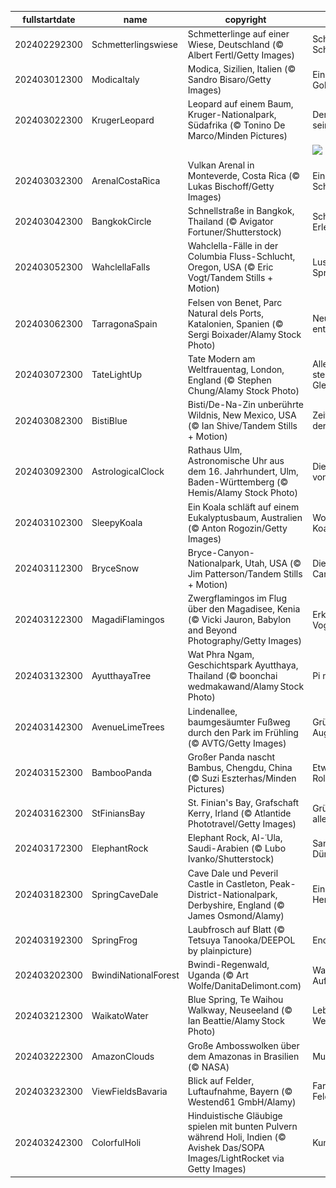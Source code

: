 |fullstartdate|name|copyright|title|image|
|--|--|--|--|--|
202402292300|Schmetterlingswiese|Schmetterlinge auf einer Wiese, Deutschland (© Albert Fertl/Getty Images)|Schweben wie ein Schmetterling|![](/de-DE/2024/03/202402292300Schmetterlingswiese.jpg)|
202403012300|ModicaItaly|Modica, Sizilien, Italien (© Sandro Bisaro/Getty Images)|Ein sizilianisches Goldstück|![](/de-DE/2024/03/202403012300ModicaItaly.jpg)|
202403022300|KrugerLeopard|Leopard auf einem Baum, Kruger-Nationalpark, Südafrika (© Tonino De Marco/Minden Pictures)|Der Leopard auf seinem Thron|![](/de-DE/2024/03/202403022300KrugerLeopard.jpg)|
||||![](/de-DE/2024/03/.jpg)|
202403032300|ArenalCostaRica|Vulkan Arenal in Monteverde, Costa Rica (© Lukas Bischoff/Getty Images)|Eine schlafende Schönheit|![](/de-DE/2024/03/202403032300ArenalCostaRica.jpg)|
202403042300|BangkokCircle|Schnellstraße in Bangkok, Thailand (© Avigator Fortuner/Shutterstock)|Schnellstraße zur Erleuchtung|![](/de-DE/2024/03/202403042300BangkokCircle.jpg)|
202403052300|WahclellaFalls|Wahclella-Fälle in der Columbia Fluss-Schlucht, Oregon, USA (© Eric Vogt/Tandem Stills + Motion)|Lust auf eine Spritztour?|![](/de-DE/2024/03/202403052300WahclellaFalls.jpg)|
202403062300|TarragonaSpain|Felsen von Benet, Parc Natural dels Ports, Katalonien, Spanien (© Sergi Boixader/Alamy Stock Photo)|Neue Horizonte entdecken|![](/de-DE/2024/03/202403062300TarragonaSpain.jpg)|
202403072300|TateLightUp|Tate Modern am Weltfrauentag, London, England (© Stephen Chung/Alamy Stock Photo)|Alle Zeichen stehen auf Gleichberechtigung|![](/de-DE/2024/03/202403072300TateLightUp.jpg)|
202403082300|BistiBlue|Bisti/De-Na-Zin unberührte Wildnis, New Mexico, USA (© Ian Shive/Tandem Stills + Motion)|Zeit: Ewiger Fluss der Veränderung|![](/de-DE/2024/03/202403082300BistiBlue.jpg)|
202403092300|AstrologicalClock|Rathaus Ulm, Astronomische Uhr aus dem 16. Jahrhundert, Ulm, Baden-Württemberg (© Hemis/Alamy Stock Photo)|Die Zeitmacherin von Ulm|![](/de-DE/2024/03/202403092300AstrologicalClock.jpg)|
202403102300|SleepyKoala|Ein Koala schläft auf einem Eukalyptusbaum, Australien (© Anton Rogozin/Getty Images)|Wovon träumt der Koala?|![](/de-DE/2024/03/202403102300SleepyKoala.jpg)|
202403112300|BryceSnow|Bryce-Canyon-Nationalpark, Utah, USA (© Jim Patterson/Tandem Stills + Motion)|Die Wächter des Canyons|![](/de-DE/2024/03/202403112300BryceSnow.jpg)|
202403122300|MagadiFlamingos|Zwergflamingos im Flug über den Magadisee, Kenia (© Vicki Jauron, Babylon and Beyond Photography/Getty Images)|Erkennen Sie die Vogelart?|![](/de-DE/2024/03/202403122300MagadiFlamingos.jpg)|
202403132300|AyutthayaTree|Wat Phra Ngam, Geschichtspark Ayutthaya, Thailand (© boonchai wedmakawand/Alamy Stock Photo)|Pi mal Daumen|![](/de-DE/2024/03/202403132300AyutthayaTree.jpg)|
202403142300|AvenueLimeTrees|Lindenallee, baumgesäumter Fußweg durch den Park im Frühling (© AVTG/Getty Images)|Grün, soweit das Auge reicht|![](/de-DE/2024/03/202403142300AvenueLimeTrees.jpg)|
202403152300|BambooPanda|Großer Panda nascht Bambus, Chengdu, China (© Suzi Eszterhas/Minden Pictures)|Etwas von der Rolle?|![](/de-DE/2024/03/202403152300BambooPanda.jpg)|
202403162300|StFiniansBay|St. Finian's Bay, Grafschaft Kerry, Irland (© Atlantide Phototravel/Getty Images)|Grün, grün, grün ist alles, was ich habe|![](/de-DE/2024/03/202403162300StFiniansBay.jpg)|
202403172300|ElephantRock|Elephant Rock, Al-ʿUla, Saudi-Arabien (© Lubo Ivanko/Shutterstock)|Sanfter Riese der Dünen|![](/de-DE/2024/03/202403172300ElephantRock.jpg)|
202403182300|SpringCaveDale|Cave Dale und Peveril Castle in Castleton, Peak-District-Nationalpark, Derbyshire, England (© James Osmond/Alamy)|Eine Burgruine im Herzen Englands|![](/de-DE/2024/03/202403182300SpringCaveDale.jpg)|
202403192300|SpringFrog|Laubfrosch auf Blatt (© Tetsuya Tanooka/DEEPOL by plainpicture)|Endlich ist er da!|![](/de-DE/2024/03/202403192300SpringFrog.jpg)|
202403202300|BwindiNationalForest|Bwindi-Regenwald, Uganda (© Art Wolfe/DanitaDelimont.com)|Wald geborgener Aufenthalt|![](/de-DE/2024/03/202403202300BwindiNationalForest.jpg)|
202403212300|WaikatoWater|Blue Spring, Te Waihou Walkway, Neuseeland (© Ian Beattie/Alamy Stock Photo)|Lebensstrom am Weltwassertag|![](/de-DE/2024/03/202403212300WaikatoWater.jpg)|
202403222300|AmazonClouds|Große Ambosswolken über dem Amazonas in Brasilien (© NASA)|Mutter Erde|![](/de-DE/2024/03/202403222300AmazonClouds.jpg)|
202403232300|ViewFieldsBavaria|Blick auf Felder, Luftaufnahme, Bayern (© Westend61 GmbH/Alamy)|Farbenspiel der Felder|![](/de-DE/2024/03/202403232300ViewFieldsBavaria.jpg)|
202403242300|ColorfulHoli|Hinduistische Gläubige spielen mit bunten Pulvern während Holi, Indien (© Avishek Das/SOPA Images/LightRocket via Getty Images)|Kunterbuntes Fest|![](/de-DE/2024/03/202403242300ColorfulHoli.jpg)|
